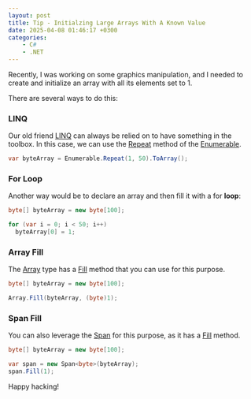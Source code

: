 ```yaml
---
layout: post
title: Tip - Initialzing Large Arrays With A Known Value
date: 2025-04-08 01:46:17 +0300
categories:
    - C#
    - .NET
---
```


Recently, I was working on some graphics manipulation, and I needed to create and initialize an array with all its elements set to 1.

There are several ways to do this:

### LINQ

Our old friend [LINQ](https://learn.microsoft.com/en-us/dotnet/csharp/linq/) can always be relied on to have something in the toolbox. In this case, we can use the [Repeat](https://learn.microsoft.com/en-us/dotnet/api/system.linq.enumerable.repeat?view=net-9.0) method of the [Enumerable](https://learn.microsoft.com/en-us/dotnet/api/system.linq.enumerable?view=net-9.0).

```c#
var byteArray = Enumerable.Repeat(1, 50).ToArray();
```

### For Loop

Another way would be to declare an array and then fill it with a for **loop**:

```c#
byte[] byteArray = new byte[100];

for (var i = 0; i < 50; i++)
  byteArray[0] = 1;
```

### Array Fill

The [Array](https://learn.microsoft.com/en-us/dotnet/csharp/language-reference/builtin-types/arrays) type has a [Fill](https://learn.microsoft.com/en-us/dotnet/api/system.array.fill?view=net-9.0) method that you can use for this purpose.

```c#
byte[] byteArray = new byte[100];

Array.Fill(byteArray, (byte)1);
```

### Span Fill

You can also leverage the [Span](https://learn.microsoft.com/en-us/dotnet/api/system.span-1?view=net-9.0) for this purpose, as it has a [Fill](https://learn.microsoft.com/en-us/dotnet/api/system.span-1.fill?view=net-9.0) method.

```c#
byte[] byteArray = new byte[100];

var span = new Span<byte>(byteArray);
span.Fill(1);
```

Happy hacking!
